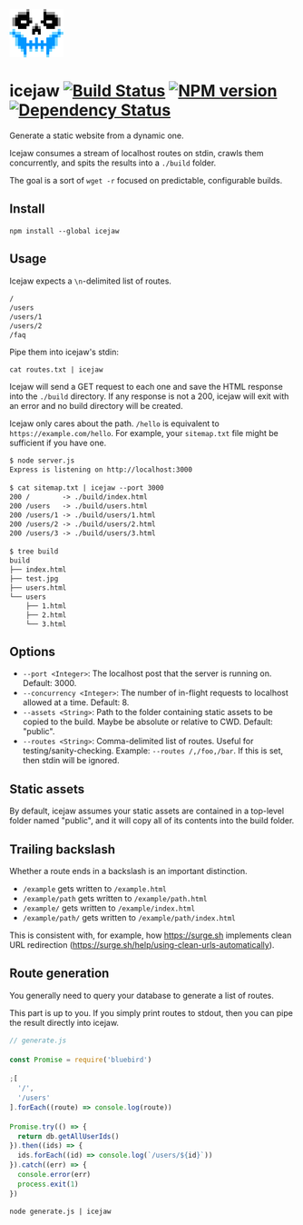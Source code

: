 
![skull](skull.png)

# icejaw [![Build Status](https://travis-ci.org/danneu/icejaw.svg?branch=master)](https://travis-ci.org/danneu/icejaw) [![NPM version](https://badge.fury.io/js/icejaw.svg)](http://badge.fury.io/js/icejaw) [![Dependency Status](https://david-dm.org/danneu/icejaw.svg)](https://david-dm.org/danneu/icejaw)

Generate a static website from a dynamic one.

Icejaw consumes a stream of localhost routes on stdin, crawls them
concurrently, and spits the results into a `./build` folder.

The goal is a sort of `wget -r` focused on predictable, configurable builds.

## Install

    npm install --global icejaw

## Usage

Icejaw expects a `\n`-delimited list of routes.

    /
    /users
    /users/1
    /users/2
    /faq

Pipe them into icejaw's stdin:

    cat routes.txt | icejaw


Icejaw will send a GET request to each one and save the HTML
response into the `./build` directory.
If any response is not a 200, icejaw will exit with an error
and no build directory will be created.

Icejaw only cares about the path. `/hello` is equivalent to
`https://example.com/hello`. For example, your `sitemap.txt`
file might be sufficient if you have one.

    $ node server.js
    Express is listening on http://localhost:3000

    $ cat sitemap.txt | icejaw --port 3000
    200 /        -> ./build/index.html
    200 /users   -> ./build/users.html
    200 /users/1 -> ./build/users/1.html
    200 /users/2 -> ./build/users/2.html
    200 /users/3 -> ./build/users/3.html

    $ tree build
    build
    ├── index.html
    ├── test.jpg
    ├── users.html
    └── users
        ├── 1.html
        ├── 2.html
        └── 3.html

## Options

- `--port <Integer>`: The localhost post that the server is running on. Default: 3000.
- `--concurrency <Integer>`: The number of in-flight requests to localhost allowed at a time. Default: 8.
- `--assets <String>`: Path to the folder containing static assets to be copied to the build. Maybe be absolute or relative to CWD. Default: "public".
- `--routes <String>`: Comma-delimited list of routes. Useful for testing/sanity-checking. Example: `--routes /,/foo,/bar`. If this is set, then stdin will be ignored.

## Static assets

By default, icejaw assumes your static assets are contained in a top-level
folder named "public", and it will copy all of its contents into the build folder.

## Trailing backslash

Whether a route ends in a backslash is an important distinction.

- `/example` gets written to `/example.html`
- `/example/path` gets written to `/example/path.html`
- `/example/` gets written to `/example/index.html`
- `/example/path/` gets written to `/example/path/index.html`

This is consistent with, for example, how <https://surge.sh> implements
clean URL redirection (https://surge.sh/help/using-clean-urls-automatically).

## Route generation

You generally need to query your database to generate a list of routes.

This part is up to you. If you simply print routes to stdout, then you can
pipe the result directly into icejaw.

``` javascript
// generate.js

const Promise = require('bluebird')

;[
  '/',
  '/users'
].forEach((route) => console.log(route))

Promise.try(() => {
  return db.getAllUserIds()
}).then((ids) => {
  ids.forEach((id) => console.log(`/users/${id}`))
}).catch((err) => {
  console.error(err)
  process.exit(1)
})

```

    node generate.js | icejaw
